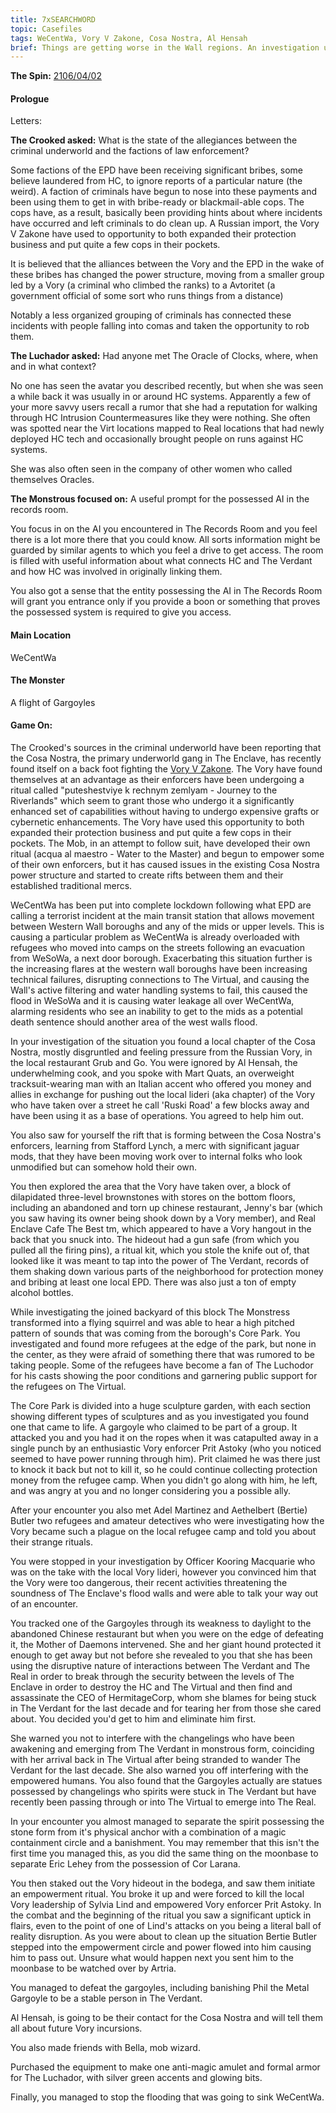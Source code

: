 ```yaml
---
title: 7xSEARCHWORD
topic: Casefiles
tags: WeCentWa, Vory V Zakone, Cosa Nostra, Al Hensah
brief: Things are getting worse in the Wall regions. An investigation uncovers gangsters and gargoyles
---
```


__The Spin:__ [2106/04/02](http://thespin.glitch.me/archive/2108-04-02)

#### Prologue

Letters:

__The Crooked asked:__ What is the state of the allegiances between the criminal underworld and the factions of law enforcement? 

Some factions of the EPD have been receiving significant bribes, some believe laundered from HC, to ignore reports of a particular nature (the weird). A faction of criminals have begun to nose into these payments and been using them to get in with bribe-ready or blackmail-able cops. The cops have, as a result, basically been providing hints about where incidents have occurred and left criminals to do clean up. A Russian import, the Vory V Zakone have used to opportunity to both expanded their protection business and put quite a few cops in their pockets.

It is believed that the alliances between the Vory and the EPD in the wake of these bribes has changed the power structure, moving from a smaller group led by a Vory (a criminal who climbed the ranks) to a Avtoritet (a government official of some sort who runs things from a distance)

Notably a less organized grouping of criminals has connected these incidents with people falling into comas and taken the opportunity to rob them.

__The Luchador asked:__ Had anyone met The Oracle of Clocks, where, when and in what context? 

No one has seen the avatar you described recently, but when she was seen a while back it was usually in or around HC systems. Apparently a few of your more savvy users recall a rumor that she had a reputation for walking through HC Intrusion Countermeasures like they were nothing. She often was spotted near the Virt locations mapped to Real locations that had newly deployed HC tech and occasionally brought people on runs against HC systems. 

She was also often seen in the company of other women who called themselves Oracles. 

__The Monstrous focused on:__ A useful prompt for the possessed AI in the records room.

You focus in on the AI you encountered in The Records Room and you feel there is a lot more there that you could know. All sorts information might be guarded by similar agents to which you feel a drive to get access. The room is filled with useful information about what connects HC and The Verdant and how HC was involved in originally linking them. 

You also got a sense that the entity possessing the AI in The Records Room will grant you entrance only if you provide a boon or something that proves the possessed system is required to give you access. 

#### Main Location

WeCentWa

#### The Monster

A flight of Gargoyles

#### Game On:

The Crooked's sources in the criminal underworld have been reporting that the Cosa Nostra, the primary underworld gang in The Enclave, has recently found itself on a back foot fighting the [Vory V Zakone](https://shadowrun.fandom.com/wiki/Vory). The Vory have found themselves at an advantage as their enforcers have been undergoing a ritual called "puteshestviye k rechnym zemlyam - Journey to the Riverlands" which seem to grant those who undergo it a significantly enhanced set of capabilities without having to undergo expensive grafts or cybernetic enhancements. The Vory have used this opportunity to both expanded their protection business and put quite a few cops in their pockets. The Mob, in an attempt to follow suit, have developed their own ritual (acqua al maestro - Water to the Master) and begun to empower some of their own enforcers, but it has caused issues in the existing Cosa Nostra power structure and started to create rifts between them and their established traditional mercs.

WeCentWa has been put into complete lockdown following what EPD are calling a terrorist incident at the main transit station that allows movement between Western Wall boroughs and any of the mids or upper levels. This is causing a particular problem as WeCentWa is already overloaded with refugees who moved into camps on the streets following an evacuation from WeSoWa, a next door borough. Exacerbating this situation further is the increasing flares at the western wall boroughs have been increasing technical failures, disrupting connections to The Virtual, and causing the Wall's active filtering and water handling systems to fail, this caused the flood in WeSoWa and it is causing water leakage all over WeCentWa, alarming residents who see an inability to get to the mids as a potential death sentence should another area of the west walls flood. 

In your investigation of the situation you found a local chapter of the Cosa Nostra, mostly disgruntled and feeling pressure from the Russian Vory, in the local restaurant Grub and Go. You were ignored by Al Hensah, the underwhelming cook, and you spoke with Mart Quats, an overweight tracksuit-wearing man with an Italian accent who offered you money and allies in exchange for pushing out the local lideri (aka chapter) of the Vory who have taken over a street he call 'Ruski Road' a few blocks away and have been using it as a base of operations. You agreed to help him out. 

You also saw for yourself the rift that is forming between the Cosa Nostra's enforcers, learning from Stafford Lynch, a merc with significant jaguar mods, that they have been moving work over to internal folks who look unmodified but can somehow hold their own. 

You then explored the area that the Vory have taken over, a block of dilapidated three-level brownstones with stores on the bottom floors, including an abandoned and torn up chinese restaurant, Jenny's bar (which you saw having its owner being shook down by a Vory member), and Real Enclave Cafe The Best tm, which appeared to have a Vory hangout in the back that you snuck into. The hideout had a gun safe (from which you pulled all the firing pins), a ritual kit, which you stole the knife out of, that looked like it was meant to tap into the power of The Verdant, records of them shaking down various parts of the neighborhood for protection money and bribing at least one local EPD. There was also just a ton of empty alcohol bottles. 

While investigating the joined backyard of this block The Monstress transformed into a flying squirrel and was able to hear a high pitched pattern of sounds that was coming from the borough's Core Park. You investigated and found more refugees at the edge of the park, but none in the center, as they were afraid of something there that was rumored to be taking people. Some of the refugees have become a fan of The Luchodor for his casts showing the poor conditions and garnering public support for the refugees on The Virtual. 

The Core Park is divided into a huge sculpture garden, with each section showing different types of sculptures and as you investigated you found one that came to life. A gargoyle who claimed to be part of a group. It attacked you and you had it on the ropes when it was catapulted away in a single punch by an enthusiastic Vory enforcer Prit Astoky (who you noticed seemed to have power running through him). Prit claimed he was there just to knock it back but not to kill it, so he could continue collecting protection money from the refugee camp. When you didn't go along with him, he left, and was angry at you and no longer considering you a possible ally. 

After your encounter you also met Adel Martinez and Aethelbert (Bertie) Butler two refugees and amateur detectives who were investigating how the Vory became such a plague on the local refugee camp and told you about their strange rituals.

You were stopped in your investigation by Officer Kooring Macquarie who was on the take with the local Vory lideri, however you convinced him that the Vory were too dangerous, their recent activities threatening the soundness of The Enclave's flood walls and were able to talk your way out of an encounter.

You tracked one of the Gargoyles through its weakness to daylight to the abandoned Chinese restaurant but when you were on the edge of defeating it, the Mother of Daemons intervened. She and her giant hound protected it enough to get away but not before she revealed to you that she has been using the disruptive nature of interactions between The Verdant and The Real in order to break through the security between the levels of The Enclave in order to destroy the HC and The Virtual and then find and assassinate the CEO of HermitageCorp, whom she blames for being stuck in The Verdant for the last decade and for tearing her from those she cared about. You decided you'd get to him and eliminate him first.

She warned you not to interfere with the changelings who have been awakening and emerging from The Verdant in monstrous form, coinciding with her arrival back in The Virtual after being stranded to wander The Verdant for the last decade. She also warned you off interfering with the empowered humans. You also found that the Gargoyles actually are statues possessed by changelings who spirits were stuck in The Verdant but have recently been passing through or into The Virtual to emerge into The Real.

In your encounter you almost managed to separate the spirit possessing the stone form from it's physical anchor with a combination of a magic containment circle and a banishment. You may remember that this isn't the first time you managed this, as you did the same thing on the moonbase to separate Eric Lehey from the possession of Cor Larana.

You then staked out the Vory hideout in the bodega, and saw them initiate an empowerment ritual. You broke it up and were forced to kill the local Vory leadership of Sylvia Lind and empowered Vory enforcer Prit Astoky. In the combat and the beginning of the ritual you saw a significant uptick in flairs, even to the point of one of Lind's attacks on you being a literal ball of reality disruption. As you were about to clean up the situation Bertie Butler stepped into the empowerment circle and power flowed into him causing him to pass out. Unsure what would happen next you sent him to the moonbase to be watched over by Artria.

You managed to defeat the gargoyles, including banishing Phil the Metal Gargoyle to be a stable person in The Verdant.

Al Hensah, is going to be their contact for the Cosa Nostra and will tell them all about future Vory incursions.

You also made friends with Bella, mob wizard. 

Purchased the equipment to make one anti-magic amulet and formal armor for The Luchador, with silver green accents and glowing bits.

Finally, you managed to stop the flooding that was going to sink WeCentWa.